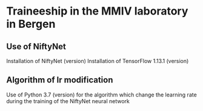 # Traineeship in the MMIV laboratory in Bergen

## Use of NiftyNet

Installation of NiftyNet (version)
Installation of TensorFlow 1.13.1 (version)

## Algorithm of lr modification

Use of Python 3.7 (version) for the algorithm which change the learning rate during the training of the NiftyNet neural network
